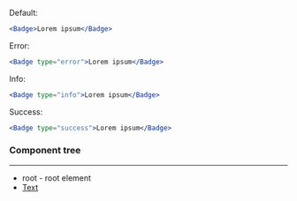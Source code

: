 Default:

```jsx
<Badge>Lorem ipsum</Badge>
```

Error:

```jsx
<Badge type="error">Lorem ipsum</Badge>
```

Info:

```jsx
<Badge type="info">Lorem ipsum</Badge>
```

Success:

```jsx
<Badge type="success">Lorem ipsum</Badge>
```

### Component tree

---

-   root - root element
-   [Text](#/Typography?id=text)

